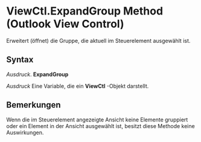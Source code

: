 
# ViewCtl.ExpandGroup Method (Outlook View Control)

Erweitert (öffnet) die Gruppe, die aktuell im Steuerelement ausgewählt ist.


## Syntax

 _Ausdruck_. **ExpandGroup**

 _Ausdruck_ Eine Variable, die ein **ViewCtl** -Objekt darstellt.


## Bemerkungen

Wenn die im Steuerelement angezeigte Ansicht keine Elemente gruppiert oder ein Element in der Ansicht ausgewählt ist, besitzt diese Methode keine Auswirkungen.

